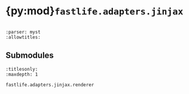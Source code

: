 # {py:mod}`fastlife.adapters.jinjax`

```{py:module} fastlife.adapters.jinjax
```

```{autodoc2-docstring} fastlife.adapters.jinjax
:parser: myst
:allowtitles:
```

## Submodules

```{toctree}
:titlesonly:
:maxdepth: 1

fastlife.adapters.jinjax.renderer
```
